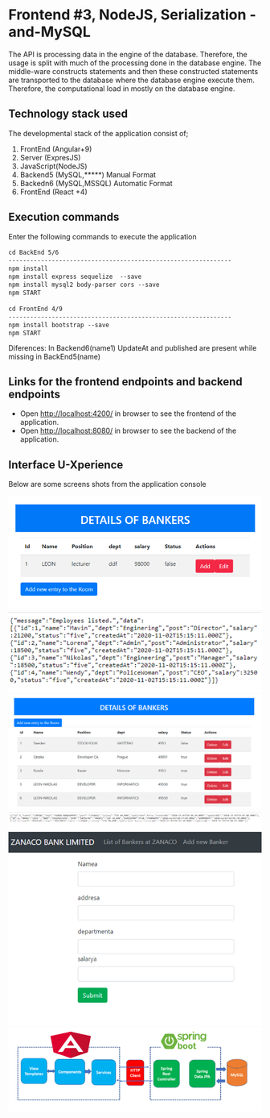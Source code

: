 #  Frontend #3, NodeJS, Serialization -and-MySQL

The API is processing data in the engine of the database. Therefore, the usage is split with much of the processing done in the database engine. The middle-ware constructs statements and then these constructed statements are transported to the database where the database engine execute them. 
Therefore, the computational load in mostly on the database engine.

## Technology stack used

The developmental stack of the application consist of;

1. FrontEnd  (Angular+9)
2. Server    (ExpresJS)
3. JavaScript(NodeJS)
4. Backend5  (MySQL,*****) Manual Format
4. Backedn6  (MySQL,MSSQL) Automatic Format
5. FrontEnd  (React +4)

## Execution commands

Enter the following commands to execute the application

```
cd BackEnd 5/6
--------------------------------------------------------------
npm install
npm install express sequelize  --save
npm install mysql2 body-parser cors --save
npm START

cd FrontEnd 4/9
--------------------------------------------------------------
npm install bootstrap --save
npm START

```
Diferences: In Backend6(name1) UpdateAt and published are present while missing in BackEnd5(name)
## Links for the frontend endpoints and backend endpoints

- Open [http://localhost:4200/](http://localhost:4200/employees) in browser to see the frontend of the application.
- Open [http://localhost:8080/](http://localhost:8080/employees) in browser to see the backend of the application.

## Interface U-Xperience

 Below are some screens shots from the application console

![Mut#1 ](https://github.com/LINOSNCHENA/NodeAPI--Serialization-Angular-or-ReactJS/blob/main/uxViews/page1.png)
![Mut#2 ](https://github.com/LINOSNCHENA/NodeAPI--Serialization-Angular-or-ReactJS/blob/main/uxViews/page2.png)
![Mut#3 ](https://github.com/LINOSNCHENA/NodeAPI--Serialization-Angular-or-ReactJS/blob/main/uxViews/page3.png)
![Mut#4 ](https://github.com/LINOSNCHENA/NodeAPI--Serialization-Angular-or-ReactJS/blob/main/uxViews/page4.png)
![Mut#5 ](https://github.com/LINOSNCHENA/NodeAPI--Serialization-Angular-or-ReactJS/blob/main/uxViews/page5.png)
![Mut#6 ](https://github.com/LINOSNCHENA/NodeAPI--Serialization-Angular-or-ReactJS/blob/main/uxViews/page6.png)

